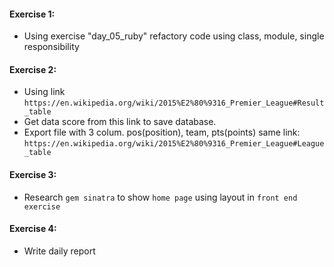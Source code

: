 #### Exercise 1:
- Using exercise "day_05_ruby" refactory code using class, module, single responsibility
#### Exercise 2:
- Using link `https://en.wikipedia.org/wiki/2015%E2%80%9316_Premier_League#Result_table`
- Get data score from this link to save database.
- Export file with 3 colum. pos(position), team, pts(points) same link: `https://en.wikipedia.org/wiki/2015%E2%80%9316_Premier_League#League_table`
#### Exercise 3:
- Research `gem sinatra` to show `home page` using layout in `front end exercise`
#### Exercise 4: 
- Write daily report